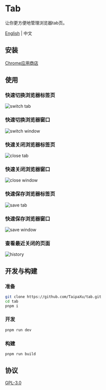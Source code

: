 # Tab

让你更方便地管理浏览器tab页。

[English](./README.md) | 中文

## 安装

[Chrome应用商店](https://chrome.google.com/webstore/detail/tab/jjihajofddejmecdigfhddjkondfjkgf?hl=en)

## 使用

### 快速切换浏览器标签页

![switch tab](./switchTab.gif)

### 快速切换浏览器窗口

![switch window](./switchWindow.gif)

### 快速关闭浏览器标签页

![close tab](./closeTab.gif)

### 快速关闭浏览器窗口

![close window](./closeWindow.gif)

### 快速保存浏览器标签页

![save tab](./saveTab.gif)

### 快速保存浏览器窗口

![save window](./saveWindow.gif)

### 查看最近关闭的页面

![history](./history.gif)

## 开发与构建

### 准备

```bash
git clone https://github.com/TaipaXu/tab.git
cd tab
pnpm i
```

### 开发

```bash
pnpm run dev
```

### 构建

```bash
pnpm run build
```

## 协议

[GPL-3.0](LICENSE)
